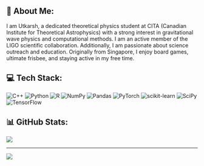 ## 💫 About Me:
I am Utkarsh, a dedicated theoretical physics student at CITA (Canadian Institute for Theoretical Astrophysics) with a strong interest in gravitational wave physics and computational methods. I am an active member of the LIGO scientific collaboration. Additionally, I am passionate about science outreach and education. Originally from Singapore, I enjoy board games, ultimate frisbee, and staying active in my free time.


## 💻 Tech Stack:
![C++](https://img.shields.io/badge/c++-%2300599C.svg?style=for-the-badge&logo=c%2B%2B&logoColor=white) ![Python](https://img.shields.io/badge/python-3670A0?style=for-the-badge&logo=python&logoColor=ffdd54) ![R](https://img.shields.io/badge/r-%23276DC3.svg?style=for-the-badge&logo=r&logoColor=white) ![NumPy](https://img.shields.io/badge/numpy-%23013243.svg?style=for-the-badge&logo=numpy&logoColor=white) ![Pandas](https://img.shields.io/badge/pandas-%23150458.svg?style=for-the-badge&logo=pandas&logoColor=white) ![PyTorch](https://img.shields.io/badge/PyTorch-%23EE4C2C.svg?style=for-the-badge&logo=PyTorch&logoColor=white) ![scikit-learn](https://img.shields.io/badge/scikit--learn-%23F7931E.svg?style=for-the-badge&logo=scikit-learn&logoColor=white) ![SciPy](https://img.shields.io/badge/SciPy-%230C55A5.svg?style=for-the-badge&logo=scipy&logoColor=%white) ![TensorFlow](https://img.shields.io/badge/TensorFlow-%23FF6F00.svg?style=for-the-badge&logo=TensorFlow&logoColor=white)
## 📊 GitHub Stats:

[//]: # (![]&#40;https://github-readme-stats.vercel.app/api?username=utkarsh7236&theme=dark&hide_border=false&include_all_commits=true&count_private=true&#41;<br/>)
![](https://github-readme-streak-stats.herokuapp.com/?user=utkarsh7236&theme=dark&hide_border=false)<br/>

[//]: # (![]&#40;https://github-readme-stats.vercel.app/api/top-langs/?username=utkarsh7236&theme=dark&hide_border=false&include_all_commits=true&count_private=true&layout=compact&#41;)

---
[![](https://visitcount.itsvg.in/api?id=utkarsh7236&label=Profile%20Views&color=0&icon=0&pretty=true)](https://visitcount.itsvg.in)
<!-- Proudly created with GPRM ( https://gprm.itsvg.in ) -->
